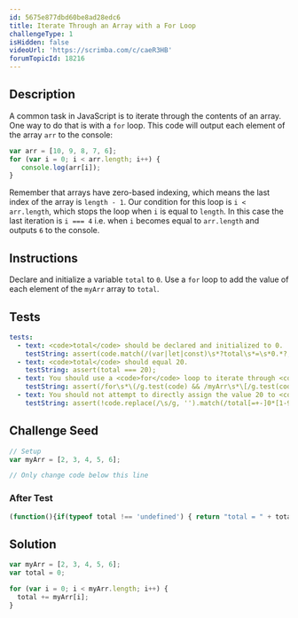 ```yaml
---
id: 5675e877dbd60be8ad28edc6
title: Iterate Through an Array with a For Loop
challengeType: 1
isHidden: false
videoUrl: 'https://scrimba.com/c/caeR3HB'
forumTopicId: 18216
---
```


## Description
<section id='description'>
A common task in JavaScript is to iterate through the contents of an array. One way to do that is with a <code>for</code> loop. This code will output each element of the array <code>arr</code> to the console:

```js
var arr = [10, 9, 8, 7, 6];
for (var i = 0; i < arr.length; i++) {
   console.log(arr[i]);
}
```

Remember that arrays have zero-based indexing, which means the last index of the array is <code>length - 1</code>. Our condition for this loop is <code>i < arr.length</code>, which stops the loop when <code>i</code> is equal to <code>length</code>. In this case the last iteration is <code>i === 4</code> i.e. when <code>i</code> becomes equal to <code>arr.length</code> and outputs <code>6</code> to the console.
</section>

## Instructions
<section id='instructions'>
Declare and initialize a variable <code>total</code> to <code>0</code>. Use a <code>for</code> loop to add the value of each element of the <code>myArr</code> array to <code>total</code>.
</section>

## Tests
<section id='tests'>

```yml
tests:
  - text: <code>total</code> should be declared and initialized to 0.
    testString: assert(code.match(/(var|let|const)\s*?total\s*=\s*0.*?;?/));
  - text: <code>total</code> should equal 20.
    testString: assert(total === 20);
  - text: You should use a <code>for</code> loop to iterate through <code>myArr</code>.
    testString: assert(/for\s*\(/g.test(code) && /myArr\s*\[/g.test(code));
  - text: You should not attempt to directly assign the value 20 to <code>total</code>.
    testString: assert(!code.replace(/\s/g, '').match(/total[=+-]0*[1-9]+/gm));
```

</section>

## Challenge Seed
<section id='challengeSeed'>
<div id='js-seed'>

```js
// Setup
var myArr = [2, 3, 4, 5, 6];

// Only change code below this line

```

</div>

### After Test
<div id='js-teardown'>

```js
(function(){if(typeof total !== 'undefined') { return "total = " + total; } else { return "total is undefined";}})()

```

</div>

</section>

## Solution
<section id='solution'>

```js
var myArr = [2, 3, 4, 5, 6];
var total = 0;

for (var i = 0; i < myArr.length; i++) {
  total += myArr[i];
}
```

</section>
